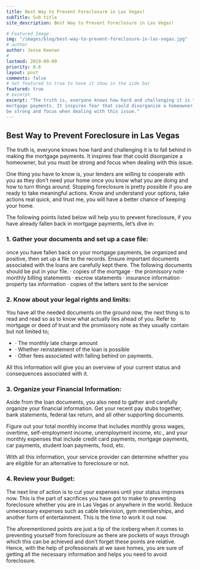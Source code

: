 ```yaml
---
title: Best Way to Prevent Foreclosure in Las Vegas!
subTitle: Sub title
site_description: Best Way to Prevent Foreclosure in Las Vegas!

# Featured Image
img: "/images/blog/best-way-to-prevent-foreclosure-in-las-vegas.jpg"
# author
author: Jesse Keenan
#
lastmod: 2019-09-09
priority: 0.6
layout: post
comments: false
# Set featured to true to have it show in the side bar
featured: true
# excerpt
excerpt: "The truth is, everyone knows how hard and challenging it is to fall behind in making the
mortgage payments. It inspires fear that could disorganize a homeowner, but you must
be strong and focus when dealing with this issue."
---
```


## Best Way to Prevent Foreclosure in Las Vegas

The truth is, everyone knows how hard and challenging it is to fall behind in making the mortgage payments. It inspires fear that could disorganize a homeowner, but you must be strong and focus when dealing with this issue.

One thing you have to know is, your lenders are willing to cooperate with you as they don’t need your home once you know what you are doing and how to turn things around. Stopping foreclosure is pretty possible if you are ready to take meaningful actions. Know and understand your options, take actions real quick, and trust me, you will have a better chance of keeping your home.

The following points listed below will help you to prevent foreclosure, if you have already fallen back in mortgage payments, let’s dive in:

### 1. Gather your documents and set up a case file:

once you have fallen back on your mortgage payments, be organized and positive, then set up a file to the records. Ensure important documents associated with the loans are carefully kept there. The following documents should be put in your file.
· copies of the mortgage
· the promissory note
· monthly billing statements
· escrow statements
· insurance information
· property tax information
· copies of the letters sent to the servicer

### 2. Know about your legal rights and limits:

You have all the needed documents on the ground now, the next thing is to read and read so as to know what actually lies ahead of you. Refer to mortgage or deed of trust and the promissory note as they usually contain but not limited to;

- · The monthly late charge amount
- · Whether reinstatement of the loan is possible
- · Other fees associated with falling behind on payments.

All this information will give you an overview of your current status and consequences associated with it.

### 3. Organize your Financial Information:

Aside from the loan documents, you also need to gather and carefully organize your financial information. Get your recent pay stubs together, bank statements, federal tax return, and all other supporting documents.

Figure out your total monthly income that includes monthly gross wages, overtime, self-employment income, unemployment income, etc., and your monthly expenses that include credit card payments, mortgage payments, car payments, student loan payments, food, etc.

With all this information, your service provider can determine whether you are eligible for an alternative to foreclosure or not.

### 4. Review your Budget:

The next line of action is to cut your expenses until your status improves now. This is the part of sacrifices you have got to make to preventing foreclosure whether you are in Las Vegas or anywhere in the world. Reduce unnecessary expenses such as cable television, gym memberships, and another form of entertainment. This is the time to work it out now.

The aforementioned points are just a tip of the iceberg when it comes to preventing yourself from foreclosure as there are pockets of ways through which this can be achieved and don’t forget these points are relative. Hence, with the help of professionals at we save homes, you are sure of getting all the necessary information and helps you need to avoid foreclosure.
